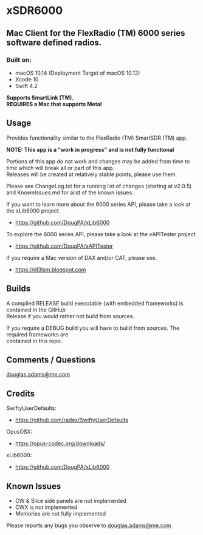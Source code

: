 # xSDR6000
## Mac Client for the FlexRadio (TM) 6000 series software defined radios.

### Built on:

*  macOS 10.14 (Deployment Target of macOS 10.12)
*  Xcode 10
*  Swift 4.2


**Supports SmartLink (TM).**  
**REQUIRES a Mac that supports Metal**  


## Usage

Provides functionality similar to the FlexRadio (TM) SmartSDR (TM) app.

**NOTE: This app is a "work in progress" and is not fully functional**  

Portions of this app do not work and changes may be added from time to time which will break all or part of this app.  
Releases will be created at relatively stable points, please use them.  

Please see ChangeLog.txt for a running list of changes (starting at v2.0.5) and KnownIssues.md for alist of the known issues.


If you want to learn more about the 6000 series API, please take a look at the xLib6000 project. 

* https://github.com/DougPA/xLib6000

To explore the 6000 series API, please take a look at the xAPITester project.

* https://github.com/DougPA/xAPITester

If you require a Mac version of DAX and/or CAT, please see.

* https://dl3lsm.blogspot.com


## Builds

A compiled RELEASE build executable (with  embedded frameworks) is contained in the GitHub  
Release if you would rather not build from sources.  

If you require a DEBUG build you will have to build from sources. The required frameworks are   
contained in this repo.


## Comments / Questions

douglas.adams@me.com


## Credits

SwiftyUserDefaults:

* https://github.com/radex/SwiftyUserDefaults

OpusOSX:

* https://opus-codec.org/downloads/

xLib6000:

* https://github.com/DougPA/xLib6000


## Known Issues

* CW & Slice side panels are not implemented
* CWX is not implemented
* Memories are not fully implemented

Please reports any bugs you observe to douglas.adams@me.com


